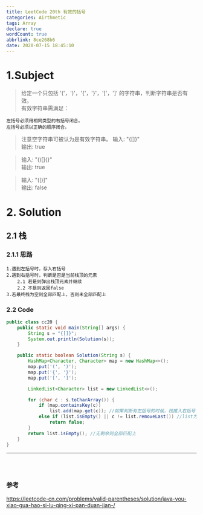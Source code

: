 ```yaml
---
title: LeetCode 20th 有效的括号
categories: Airthmetic
tags: Array
declare: true
wordCount: true
abbrlink: 8ce268b6
date: 2020-07-15 18:45:10
---
```


# 1.Subject
>给定一个只包括 '('，')'，'{'，'}'，'['，']' 的字符串，判断字符串是否有效。     
>有效字符串需满足：

    左括号必须用相同类型的右括号闭合。
    左括号必须以正确的顺序闭合。
>注意空字符串可被认为是有效字符串。
>输入: "{[]}"    
>输出: true     

>输入: "()[]{}"   
>输出: true

>输入: "([)]"     
>输出: false     

<!-- more -->

# 2. Solution
## 2.1 栈
### 2.1.1 思路
    1.遇到左括号时，存入右括号
    2.遇到右括号时，判断是否是当前栈顶的元素
        2.1 若是则弹出栈顶元素并继续
        2.2 不是则返回false
    3.若最终栈为空则全部匹配上，否则未全部匹配上

### 2.2 Code
```java
public class cc20 {
    public static void main(String[] args) {
        String s = "{[]}";
        System.out.println(Solution(s));
    }

    public static boolean Solution(String s) {
        HashMap<Character, Character> map = new HashMap<>();
        map.put('(', ')');
        map.put('{', '}');
        map.put('[', ']');

        LinkedList<Character> list = new LinkedList<>();

        for (char c : s.toCharArray()) {
            if (map.containsKey(c))
                list.add(map.get(c)); //如果判断有左括号的时候，栈推入右括号
            else if (list.isEmpty() || c != list.removeLast()) //list为空(没有匹配的) 或 c不等于list的最新的个元素(移除）
                return false;
        }
        return list.isEmpty(); //无剩余则全部匹配上
    }
}
```


***

<br>
<br>

### 参考
https://leetcode-cn.com/problems/valid-parentheses/solution/java-you-xiao-gua-hao-si-lu-qing-xi-pan-duan-jian-/